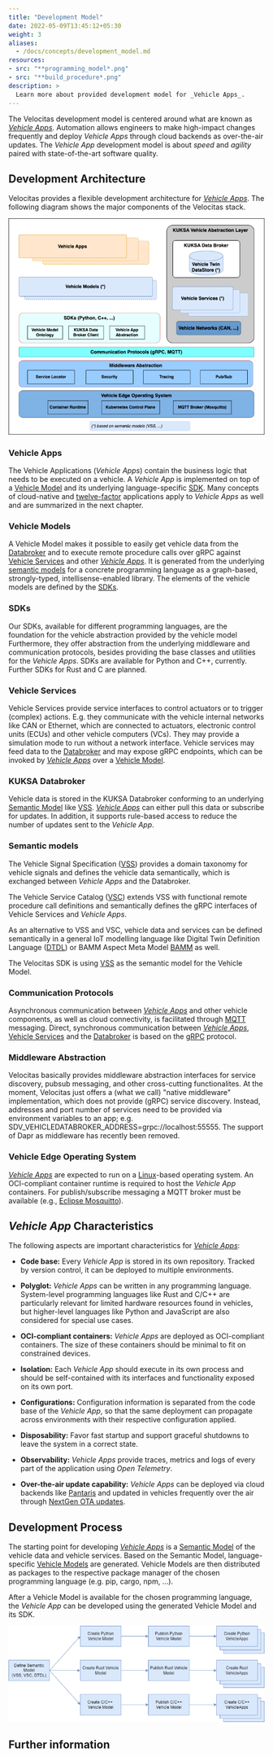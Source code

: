 ```yaml
---
title: "Development Model"
date: 2022-05-09T13:45:12+05:30
weight: 3
aliases:
  - /docs/concepts/development_model.md
resources:
- src: "**programming_model*.png"
- src: "**build_procedure*.png"
description: >
  Learn more about provided development model for _Vehicle Apps_.
---
```


The Velocitas development model is centered around what are known as [_Vehicle Apps_](#vehicle-apps). Automation allows engineers to make high-impact changes frequently and deploy _Vehicle Apps_ through cloud backends as over-the-air updates. The _Vehicle App_ development model is about _speed_ and _agility_ paired with state-of-the-art software quality.

## Development Architecture

Velocitas provides a flexible development architecture for [_Vehicle Apps_](#vehicle-apps). The following diagram shows the major components of the Velocitas stack.

![Programming Model](./programming_model.png)

### Vehicle Apps

The Vehicle Applications (_Vehicle Apps_) contain the business logic that needs to be executed on a vehicle. A _Vehicle App_ is implemented on top of a [Vehicle Model](#vehicle-models) and its underlying language-specific [SDK](#sdks). Many concepts of cloud-native and [twelve-factor](https://12factor.net/) applications apply to _Vehicle Apps_ as well and are summarized in the next chapter.

### Vehicle Models

A Vehicle Model makes it possible to easily get vehicle data from the [Databroker](#kuksa-databroker) and to execute remote procedure calls over gRPC against [Vehicle Services](#vehicle-services) and other [_Vehicle Apps_](#vehicle-apps). It is generated from the underlying [semantic models](#semantic-models) for a concrete programming language as a graph-based, strongly-typed, intellisense-enabled library. The elements of the vehicle models are defined by the [SDKs](#sdks).

### SDKs

Our SDKs, available for different programming languages, are the foundation for the vehicle abstraction provided by the vehicle model Furthermore, they offer abstraction from the underlying middleware and communication protocols, besides providing the base classes and utilities for the _Vehicle Apps_.
SDKs are available for Python and C++, currently. Further SDKs for Rust and C are planned.

### Vehicle Services

Vehicle Services provide service interfaces to control actuators or to trigger (complex) actions. E.g. they communicate with the vehicle internal networks like CAN or Ethernet, which are connected to actuators, electronic control units (ECUs) and other vehicle computers (VCs). They may provide a simulation mode to run without a network interface. Vehicle services may feed data to the [Databroker](#kuksa-databroker) and may expose gRPC endpoints, which can be invoked by [_Vehicle Apps_](#vehicle-apps) over a [Vehicle Model](#vehicle-models).

### KUKSA Databroker

Vehicle data is stored in the KUKSA Databroker conforming to an underlying [Semantic Model](#semantic-models) like [VSS](https://covesa.github.io/vehicle_signal_specification/). [_Vehicle Apps_](#vehicle-apps) can either pull this data or subscribe for updates. In addition, it supports rule-based access to reduce the number of updates sent to the _Vehicle App_.

### Semantic models

The Vehicle Signal Specification ([VSS](https://covesa.github.io/vehicle_signal_specification/)) provides a domain taxonomy for vehicle signals and defines the vehicle data semantically, which is exchanged between _Vehicle Apps_ and the Databroker.

The Vehicle Service Catalog ([VSC](https://github.com/COVESA/vehicle_service_catalog#vehicle-service-catalog)) extends VSS with functional remote procedure call definitions and semantically defines the gRPC interfaces of Vehicle Services and _Vehicle Apps_.

As an alternative to VSS and VSC, vehicle data and services can be defined semantically in a general IoT modelling language like Digital Twin Definition Language ([DTDL](https://github.com/Azure/opendigitaltwins-dtdl/blob/master/DTDL/v2/dtdlv2.md)) or BAMM Aspect Meta Model [BAMM](https://github.com/OpenManufacturingPlatform/sds-bamm-aspect-meta-model) as well.

The Velocitas SDK is using [VSS](https://covesa.github.io/vehicle_signal_specification/) as the semantic model for the Vehicle Model.

### Communication Protocols

Asynchronous communication between [_Vehicle Apps_](#vehicle-apps) and other vehicle components, as well as cloud connectivity, is facilitated through [MQTT](https://mqtt.org/) messaging. Direct, synchronous communication between [_Vehicle Apps_](#vehicle-apps), [Vehicle Services](#vehicle-services) and the [Databroker](#kuksa-databroker) is based on the [gRPC](https://grpc.io/) protocol.

### Middleware Abstraction

Velocitas basically provides middleware abstraction interfaces for service discovery, pubsub messaging, and other cross-cutting functionalites.
At the moment, Velocitas just offers a (what we call) "native middleware" implementation, which does not provide (gRPC) service discovery. Instead, addresses and port number of services need to be provided via environment variables to an app; e.g. SDV_VEHICLEDATABROKER_ADDRESS=grpc://localhost:55555.
The support of Dapr as middleware has recently been removed.

### Vehicle Edge Operating System

[_Vehicle Apps_](#vehicle-apps) are expected to run on a [Linux](https://www.linux.org/)-based operating system. An OCI-compliant container runtime is required to host the _Vehicle App_ containers. For publish/subscribe messaging a MQTT broker must be available (e.g., [Eclipse Mosquitto](https://mosquitto.org/)).

## _Vehicle App_ Characteristics

The following aspects are important characteristics for [_Vehicle Apps_](#vehicle-apps):

- **Code base:**
  Every _Vehicle App_ is stored in its own repository. Tracked by version control, it can be deployed to multiple environments.

- **Polyglot:**
  _Vehicle Apps_ can be written in any programming language. System-level programming languages like Rust and C/C++ are particularly relevant for limited hardware resources found in vehicles, but higher-level languages like Python and JavaScript are also considered for special use cases.

- **OCI-compliant containers:**
  _Vehicle Apps_ are deployed as OCI-compliant containers. The size of these containers should be minimal to fit on constrained devices.

- **Isolation:**
  Each _Vehicle App_ should execute in its own process and should be self-contained with its interfaces and functionality exposed on its own port.

- **Configurations:**
  Configuration information is separated from the code base of the _Vehicle App_, so that the same deployment can propagate across environments with their respective configuration applied.

- **Disposability:**
  Favor fast startup and support graceful shutdowns to leave the system in a correct state.

- **Observability:**
  _Vehicle Apps_ provide traces, metrics and logs of every part of the application using _Open Telemetry_.

- **Over-the-air update capability:**
  _Vehicle Apps_ can be deployed via cloud backends like [Pantaris](https://www.etas.com/en/products/pantaris-over-the-air-services.php) and updated in vehicles frequently over the air through [NextGen OTA updates](https://www.etas.com/en/support/webinars-nextgen-ota-updates-empowering-software-defined-vehicles-from-an-end-to-end-perspective.php).

## Development Process

The starting point for developing [_Vehicle Apps_](#vehicle-apps) is a [Semantic Model](#semantic-models) of the vehicle data and vehicle services. Based on the Semantic Model, language-specific [Vehicle Models](#vehicle-models) are generated. Vehicle Models are then distributed as packages to the respective package manager of the chosen programming language (e.g. pip, cargo, npm, ...).

After a Vehicle Model is available for the chosen programming language, the _Vehicle App_ can be developed using the generated Vehicle Model and its SDK.

![Development Process](./build_procedure.png)

## Further information
